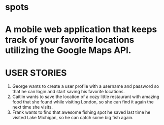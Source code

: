 # spots
# A mobile web application that keeps track of your favorite locations utilizing the Google Maps API.

# USER STORIES

1)    George wants to create a user profile with a username and password so that he can login and start saving his favorite locations.
2)    Caitlin wants to save the location of a cozy little restaurant with amazing food that she found while visiting London, so she can find it again the next time she visits.
3)    Frank wants to find that awesome fishing spot he saved last time he visited Lake Michigan, so he can catch some big fish again.